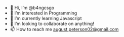 - 👋 Hi, I’m @b4ngcsgo
- 👀 I’m interested in Programming
- 🌱 I’m currently learning Javascript
- 💞️ I’m looking to collaborate on anything!
- 📫 How to reach me august.peterson02@gmail.com

<!---
b4ngcsgo/b4ngcsgo is a ✨ special ✨ repository because its `README.md` (this file) appears on your GitHub profile.
You can click the Preview link to take a look at your changes.
--->

